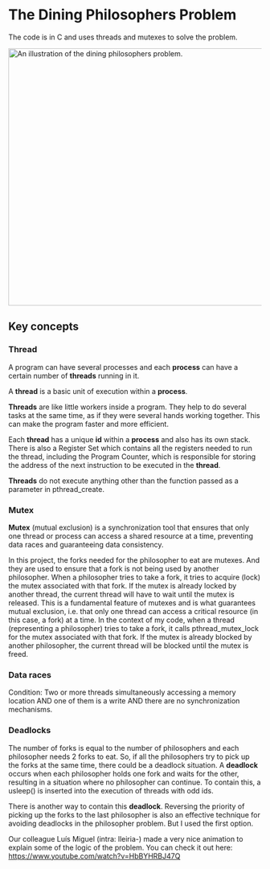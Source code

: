 # The Dining Philosophers Problem

The code is in C and uses threads and mutexes to solve the problem.

<a title="bdesham, User:Belbury, CC BY 3.0 &lt;https://creativecommons.org/licenses/by/3.0&gt;, via Wikimedia Commons" href="https://commons.wikimedia.org/wiki/File:Dining_philosophers_diagram.jpg"><img width="512" alt="An illustration of the dining philosophers problem." src="https://upload.wikimedia.org/wikipedia/commons/thumb/8/81/Dining_philosophers_diagram.jpg/512px-Dining_philosophers_diagram.jpg?20240520162427"></a>

## Key concepts

### **Thread** 

A program can have several processes and each **process** can have a certain number of **threads** running in it.

A **thread** is a basic unit of execution within a **process**.

**Threads** are like little workers inside a program. They help to do several tasks at the same time, as if they were several hands working together. This can make the program faster and more efficient.

Each **thread** has a unique **id** within a **process** and also has its own stack. There is also a Register Set which contains all the registers needed to run the thread, including the Program Counter, which is responsible for storing the address of the next instruction to be executed in the **thread**.

**Threads** do not execute anything other than the function passed as a parameter in pthread_create.

### **Mutex** 

**Mutex** (mutual exclusion) is a synchronization tool that ensures that only one thread or process can access a shared resource at a time, preventing data races and guaranteeing data consistency.

In this project, the forks needed for the philosopher to eat are mutexes. And they are used to ensure that a fork is not being used by another philosopher. When a philosopher tries to take a fork, it tries to acquire (lock) the mutex associated with that fork. If the mutex is already locked by another thread, the current thread will have to wait until the mutex is released. This is a fundamental feature of mutexes and is what guarantees mutual exclusion, i.e. that only one thread can access a critical resource (in this case, a fork) at a time.
In the context of my code, when a thread (representing a philosopher) tries to take a fork, it calls pthread_mutex_lock for the mutex associated with that fork. If the mutex is already blocked by another philosopher, the current thread will be blocked until the mutex is freed.

### **Data races**

Condition: Two or more threads simultaneously accessing a memory location AND one of them is a write AND there are no synchronization mechanisms.

### **Deadlocks**

The number of forks is equal to the number of philosophers and each philosopher needs 2 forks to eat. So, if all the philosophers try to pick up the forks at the same time, there could be a deadlock situation. A **deadlock** occurs when each philosopher holds one fork and waits for the other, resulting in a situation where no philosopher can continue. To contain this, a usleep() is inserted into the execution of threads with odd ids.

There is another way to contain this **deadlock**. Reversing the priority of picking up the forks to the last philosopher is also an effective technique for avoiding deadlocks in the philosopher problem. But I used the first option.

Our colleague Luís Miguel (intra: lleiria-) made a very nice animation to explain some of the logic of the problem. You can check it out here: https://www.youtube.com/watch?v=HbBYHRBJ47Q
